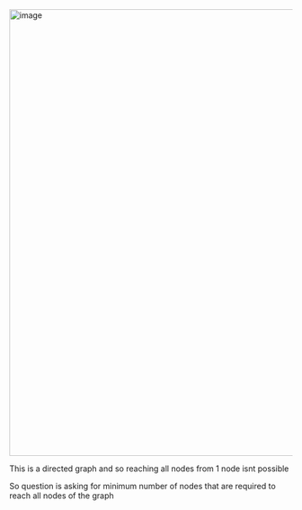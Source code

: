 <img width="793" alt="image" src="https://github.com/user-attachments/assets/3c94e814-8687-431d-b2bb-4f39787b7ae6">



This is a directed graph and so reaching all nodes from 1 node isnt possible 

So question is asking for minimum number of nodes that are required to reach all nodes of the graph
